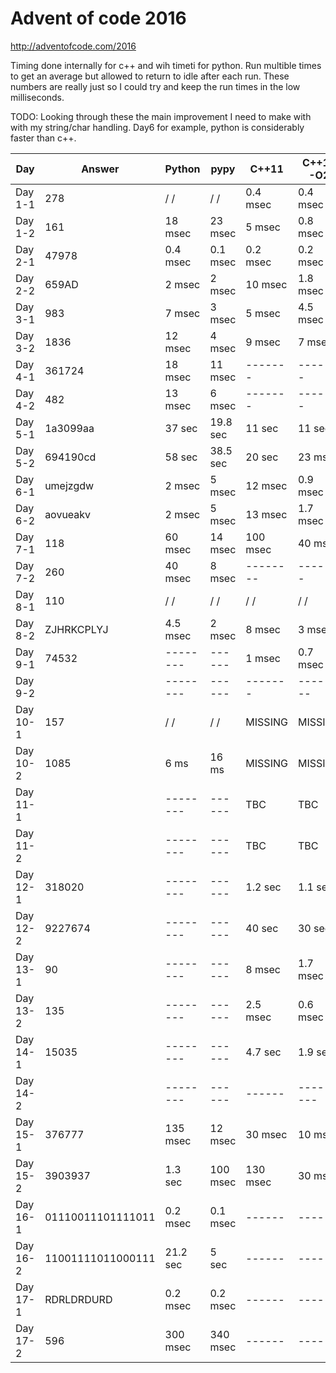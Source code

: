# Advent of code 2016 #
http://adventofcode.com/2016

Timing done internally for c++ and wih timeti for python.
Run multible times to get an average but allowed to return to idle after each
 run. These numbers are really just so I could try and keep the run times in the
 low milliseconds.

 TODO: Looking through these the main improvement I need to make with with my
 string/char handling. Day6 for example, python is considerably faster than c++.

| Day     |  Answer | Python  |   pypy   |  C++11  |  C++11 -O2  |
| ------- | ------- |-------- |  ------  | ------- | ----------- |
| Day 1-1 |    278  | \/  \/  |  \/  \/  | 0.4 msec  | 0.4 msec  |
| Day 1-2 |    161  | 18 msec |  23 msec | 5 msec  | 0.8 msec|
| Day 2-1 |  47978  |0.4 msec | 0.1 msec | 0.2 msec | 0.2 msec |
| Day 2-2 |  659AD  |  2 msec |   2 msec | 10 msec | 1.8 msec |
| Day 3-1 |    983  |  7 msec |  3 msec  |  5 msec  | 4.5 msec |
| Day 3-2 |   1836  | 12 msec |  4 msec  |  9 msec  | 7 msec |
| Day 4-1 | 361724  | 18 msec | 11 msec  | ------- | ------- |
| Day 4-2 |    482  | 13 msec | 6 msec | ------- | ------- |
| Day 5-1 | 1a3099aa|  37 sec | 19.8 sec | 11 sec | 11 sec |
| Day 5-2 | 694190cd|  58 sec | 38.5 sec | 20 sec | 23 msec |
| Day 6-1 | umejzgdw|  2 msec |  5 msec  | 12 msec | 0.9 msec |
| Day 6-2 | aovueakv|  2 msec |  5 msec  | 13 msec | 1.7 msec |
| Day 7-1 |    118  | 60 msec | 14 msec  | 100 msec | 40 msec |
| Day 7-2 |    260  | 40 msec |  8 msec  | -------- | ------- |
| Day 8-1 |    110  | \/  \/ |  \/  \/ | \/ \/ | \/ \/ |
| Day 8-2 |ZJHRKCPLYJ| 4.5 msec|  2 msec  | 8 msec | 3  msec |
| Day 9-1 |  74532  |-------- |  ------  | 1 msec | 0.7 msec |
| Day 9-2 |         |-------- |  ------  | ------- | -------- |
| Day 10-1 |   157  |  \/ \/  |  \/ \/   |  MISSING | MISSING |
| Day 10-2 |  1085  |  6 ms   |  16 ms   |  MISSING | MISSING |
| Day 11-1 |        | -------- |  ------  |  TBC    |  TBC   |
| Day 11-2 |        | -------- |  ------  |  TBC    |  TBC   |
| Day 12-1 | 318020 | -------- |  ------  | 1.2 sec | 1.1 sec |
| Day 12-2 | 9227674| -------- |  ------  |  40 sec | 30 sec |
| Day 13-1 |    90  | -------- |  ------  |  8 msec | 1.7 msec |
| Day 13-2 |   135  | -------- |  ------  |  2.5 msec | 0.6  msec |
| Day 14-1 | 15035  | -------- |  ------  |  4.7 sec | 1.9 sec |
| Day 14-2 |        | -------- |  ------  |  ------ | --------- |
| Day 15-1 | 376777 | 135 msec |  12 msec  |  30 msec | 10 msec |
| Day 15-2 |3903937 | 1.3 sec  |  100 msec  |  130 msec | 30 msec |
| Day 16-1 |01110011101111011| 0.2 msec |0.1 msec| ------ | ------ |
| Day 16-2 |11001111011000111| 21.2 sec  |5 sec   | ------ | ------ |
| Day 17-1 |RDRLDRDURD| 0.2 msec | 0.2 msec  | ------ | ------ |
| Day 17-2 |   596  |  300 msec  |  340 msec | ------ | ------ |
